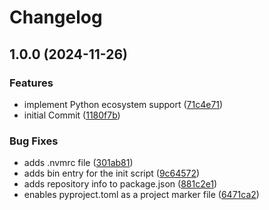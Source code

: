 # Changelog

## 1.0.0 (2024-11-26)


### Features

* implement Python ecosystem support ([71c4e71](https://github.com/xeel-dev/cli-python-plugin/commit/71c4e71927a12b695813514b8e2b081ddc157b5f))
* initial Commit ([1180f7b](https://github.com/xeel-dev/cli-python-plugin/commit/1180f7bd3cb268cd0a8649f526bc16d07cb25184))


### Bug Fixes

* adds .nvmrc file ([301ab81](https://github.com/xeel-dev/cli-python-plugin/commit/301ab81ef11cfbcf162c2a6d62810f4097532632))
* adds bin entry for the init script ([9c64572](https://github.com/xeel-dev/cli-python-plugin/commit/9c6457258cd415f953df55aeb3f039236fa2cc3c))
* adds repository info to package.json ([881c2e1](https://github.com/xeel-dev/cli-python-plugin/commit/881c2e1ac67617e3882454f4e13c1c988f3481cd))
* enables pyproject.toml as a project marker file ([6471ca2](https://github.com/xeel-dev/cli-python-plugin/commit/6471ca2c68faccbc4d67bd4d85e36acd8769c4c0))
